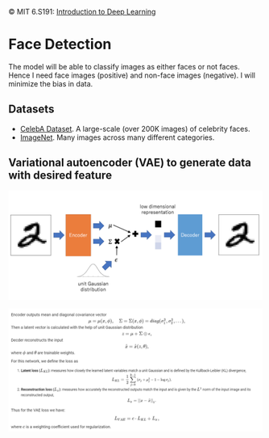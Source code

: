 © MIT 6.S191: [Introduction to Deep Learning](http://introtodeeplearning.com) 

# Face Detection
The model will be able to classify images as either faces or not faces. Hence I need face images (positive) and non-face images (negative). I will minimize the bias in data.
## Datasets
* [CelebA Dataset](http://mmlab.ie.cuhk.edu.hk/projects/CelebA.html). A large-scale (over 200K images) of celebrity faces.   
* [ImageNet](http://www.image-net.org/). Many images across many different categories.
## Variational autoencoder (VAE) to generate data with desired feature 

![](/img/2.PNG)


![](/img/p1.PNG)
